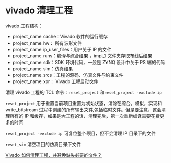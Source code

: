# vivado 清理工程

vivado 工程结构：

- project_name.cache：Vivado 软件的运行缓存
- project_name.hw： 所有波形文件
- project_name.ip_user_files：用户关于 IP 的文件
- project_name.runs：编译与综合结果 ，impl_1 文件夹存取布线后结果
- project_name.sdk：SDK 环境代码，一般是 ZYNQ 设计中关于 PS 端的代码
- project_name.sim：仿真结果
- project_name.srcs：工程的源码、仿真文件与约束文件
- project_name.xpr： Vivado 工程启动文件

清理 vivado 工程的 TCL 命令：`reset_project` 和`reset_project -exclude ip`

`reset_project` 用于重置当前项目重置为初始状态，清除在综合，模拟，实现和 write_bitstream 过程中创建的所有输出文件,包括临时文件。但是要注意，这会清理所有的 IP 和缓存，如果是大工程的话，清理完后，第一次重新编译需要花费更多的时间

`reset_project -exclude ip` 可复位整个项目，但不会清理 IP 目录下的文件

`reset_sim` 清空项目的仿真目录下文件

[Vivado 如何清理工程，并避免缺失必要的文件？](https://zhuanlan.zhihu.com/p/622305660)

